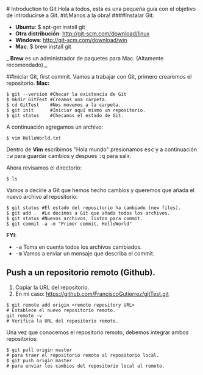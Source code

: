 # Introduction to Git
Hola a todos, esta es una pequeña guía con el objetivo de introducirse a Git.
##¡Manos a la obra!
####Instalar Git:
* **Ubuntu**: $ apt-get install git
* **Otra distribución**: http://git-scm.com/download/linux
* **Windows**: http://git-scm.com/download/win
* **Mac**: $ brew install git

_ **Brew** es un administrador de paquetes para Mac. (Altamente recomendado)._

##Iniciar Git, first commit.
Vamos a trabajar con Git, primero crearemos el repositorio.
**Mac:**
```shell
$ git --version #Checar la existencia de Git
$ mkdir GitTest #Creamos una carpeta.
$ cd GitTest    #Nos movemos a la carpeta.
$ git init      #Iniciar aquí mismo un repositorio.
$ git status    #Checamos el estado de Git.
```
A continuación agregamos un archivo:
```shell
$ vim HelloWorld.txt
```
Dentro de **Vim** escribimos "Hola mundo" presionamos <kbd>esc</kbd> y a continuación <kbd>:w</kbd> para guardar cambios y despues <kbd>:q</kbd> para salir.

Ahora revisamos el directorio:
```shell
$ ls
```
Vamos a decirle a Git que hemos hecho cambios y queremos que añada el nuevo archivo al repositorio:
```shell
$ git status #El estado del repositorio ha cambiado (new files).
$ git add .  #Le decimos a Git que añada todos los archivos.
$ git status #Nuevos archivos, listos para commit.
$ git commit -a -m "Primer commit, HelloWorld"
```
**FYI**:
* <kbd>-a</kbd> Toma en cuenta todos los archivos cambiados.
* <kbd>-m</kbd> Vamos a enviar un mensaje que describa el commit.

## Push a un repositorio remoto (Github).
1. Copiar la URL del repositorio.
2. En mi caso: https://github.com/FranciscoGutierrez/gitTest.git

```shell
$ git remote add origin <remote repository URL>
# Establece el nuevo repositorio remoto.
git remote -v
# Verifica la URL del repositorio remoto.
```
Una vez que conocemos el repositorio remoto, debemos integrar ambos repositorios:
```shell
$ git pull origin master
# para traer el repositorio remoto al repositorio local.
$ git push origin master
# para enviar los cambios del repositorio local al remoto.
```
